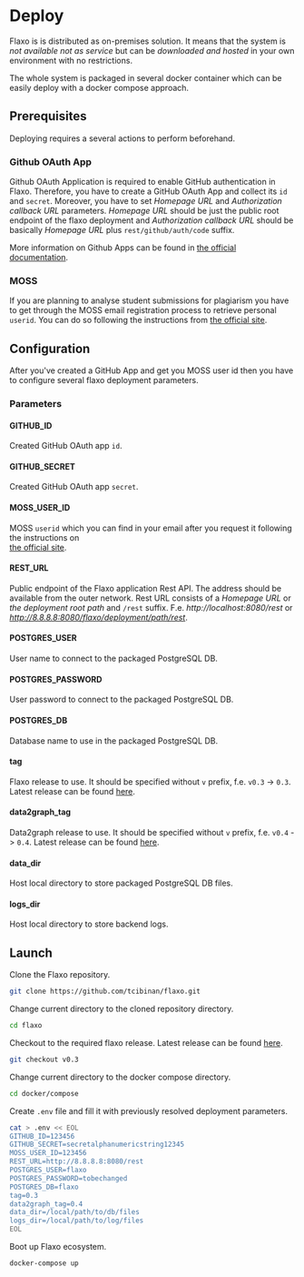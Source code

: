 # Deploy

Flaxo is is distributed as on-premises solution. It means that the system is *not available not as service* but can be 
*downloaded and hosted* in your own environment with no restrictions.

The whole system is packaged in several docker container which can be easily deploy with a docker compose approach.

## Prerequisites

Deploying requires a several actions to perform beforehand.

### Github OAuth App

Github OAuth Application is required to enable GitHub authentication in Flaxo. Therefore, you have to create a 
GitHub OAuth App and collect its `id` and `secret`. Moreover, you have to set *Homepage URL* and *Authorization 
callback URL* parameters. *Homepage URL* should be just the public root endpoint of the flaxo deployment and 
*Authorization callback URL* should be basically *Homepage URL* plus `rest/github/auth/code` suffix.

More information on Github Apps can be found in 
[the official documentation](https://developer.github.com/apps/about-apps/).

### MOSS

If you are planning to analyse student submissions for plagiarism you have to get through the MOSS email registration 
process to retrieve personal `userid`. You can do so following the instructions from 
[the official site](https://theory.stanford.edu/~aiken/moss/).

## Configuration

After you've created a GitHub App and get you MOSS user id then you have to configure several flaxo deployment 
parameters.

### Parameters

#### GITHUB_ID

Created GitHub OAuth app `id`.

#### GITHUB_SECRET

Created GitHub OAuth app `secret`.

#### MOSS_USER_ID

MOSS `userid` which you can find in your email after you request it following the instructions on  
[the official site](https://theory.stanford.edu/~aiken/moss/).

#### REST_URL

Public endpoint of the Flaxo application Rest API. The address should be available from the outer network. Rest URL
consists of a *Homepage URL* or *the deployment root path* and `/rest` suffix. F.e. *http://localhost:8080/rest* or 
*http://8.8.8.8:8080/flaxo/deployment/path/rest*.

#### POSTGRES_USER

User name to connect to the packaged PostgreSQL DB.

#### POSTGRES_PASSWORD

User password to connect to the packaged PostgreSQL DB.

#### POSTGRES_DB

Database name to use in the packaged PostgreSQL DB.

#### tag

Flaxo release to use. It should be specified without `v` prefix, f.e. `v0.3` -> `0.3`. 
Latest release can be found [here](https://github.com/tcibinan/flaxo/releases).

#### data2graph_tag

Data2graph release to use. It should be specified without `v` prefix, f.e. `v0.4` -> `0.4`. 
Latest release can be found [here](https://github.com/tcibinan/data2graph/releases). 

#### data_dir

Host local directory to store packaged PostgreSQL DB files.

#### logs_dir

Host local directory to store backend logs.

## Launch

Clone the Flaxo repository.

```bash
git clone https://github.com/tcibinan/flaxo.git
```

Change current directory to the cloned repository directory.
 
```bash
cd flaxo
```

Checkout to the required flaxo release. Latest release can be found [here](https://github.com/tcibinan/flaxo/releases).

```bash
git checkout v0.3
```

Change current directory to the docker compose directory.

```bash
cd docker/compose
```

Create `.env` file and fill it with previously resolved deployment parameters.

```bash
cat > .env << EOL
GITHUB_ID=123456
GITHUB_SECRET=secretalphanumericstring12345
MOSS_USER_ID=123456
REST_URL=http://8.8.8.8:8080/rest
POSTGRES_USER=flaxo
POSTGRES_PASSWORD=tobechanged
POSTGRES_DB=flaxo
tag=0.3
data2graph_tag=0.4
data_dir=/local/path/to/db/files
logs_dir=/local/path/to/log/files
EOL
```

Boot up Flaxo ecosystem.

```bash
docker-compose up
```
